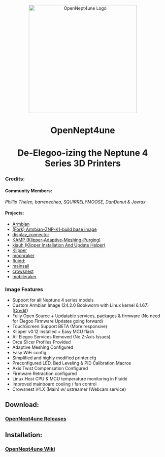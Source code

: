 <p align="center">
  <img src="pictures/OpenNept4une.png" width="350" alt="OpenNept4une Logo">
  <h1 align="center">OpenNept4une</h1>
  <h1 align="center">De-Elegoo-izing the Neptune 4 Series 3D Printers</h1>
</p>

### Credits:
#### Community Members:  
  
  *Phillip Thelen, barrenechea, SQUIRRELYMOOSE, DanDonut & Jaerax*

#### Projects: 
  - [Armbian](https://github.com/armbian/build)
  - [(Fork) Armbian-ZNP-K1-build base image](https://github.com/OpenNeptune3D/Armbian-ZNP-K1-build)
  - [display_connector](https://github.com/OpenNeptune3D/display_connector)
  - [KAMP (Klipper-Adaptive-Meshing-Purging)](https://github.com/kyleisah/Klipper-Adaptive-Meshing-Purging)
  - [kiauh (Klipper Installation And Update Helper)](https://github.com/dw-0/kiauh)
  - [Klipper](https://github.com/Klipper3d/klipper)
  - [moonraker](https://github.com/Arksine/moonraker)
  - [fluidd:](https://github.com/fluidd-core/fluidd)
  - [mainsail](https://github.com/mainsail-crew/mainsail)
  - [crowsnest](https://github.com/mainsail-crew/crowsnest)
  - [mobileraker](https://github.com/Clon1998/mobileraker)

### Image Features
- Support for all Neptune 4 series models 
- Custom Armbian Image (24.2.0 Bookworm with Linux kernel 6.1.67) ([Credit](https://github.com/halfmanbear/Armbian-ZNP-K1-build))
- Fully Open Source + Updatable services, packages & firmware (No need for Elegoo Firmware Updates going forward)
- TouchScreen Support BETA (More responsive)
- Klipper v0.12 installed + Easy MCU flash 
- All Elegoo Services Removed (No Z-Axis Issues)
- Orca Slicer Profiles Provided
- Adaptive Meshing Configured
- Easy WiFi config
- Simplified and highly modified printer.cfg
- Preconfigured LED, Bed Leveling & PID Calibration Macros
- Axis Twist Compensation Configured
- Firmware Retraction configured
- Linux Host CPU & MCU temperature monitoring in Fluidd
- Improved mainboard cooling / fan control
- Crowsnest V4.X (Main) w/ ustreamer (Webcam service)

## Download:
### [OpenNept4une Releases](https://github.com/OpenNeptune3D/OpenNept4une/releases/)  

## Installation:
### [OpenNept4une Wiki](https://github.com/OpenNeptune3D/OpenNept4une/wiki/Getting-Started-with-OpenNept4une)  

